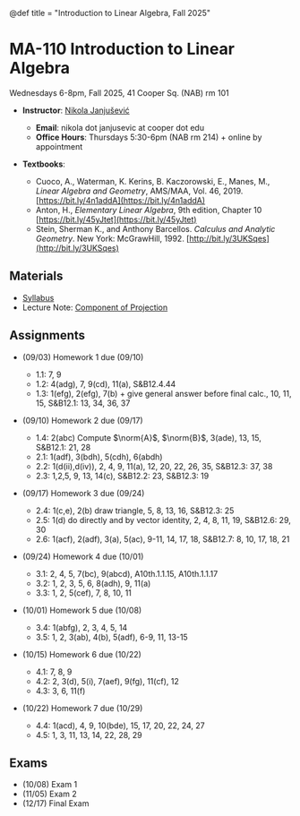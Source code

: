 @def title = "Introduction to Linear Algebra, Fall 2025"

# MA-110 Introduction to Linear Algebra

Wednesdays 6-8pm, Fall 2025, 41 Cooper Sq. (NAB) rm 101

* **Instructor**: [Nikola Janjušević](/)
    - **Email**: nikola dot janjusevic at cooper dot edu
    - **Office Hours**: Thursdays 5:30-6pm (NAB rm 214) + online by appointment

* **Textbooks**: 
    - Cuoco, A., Waterman, K. Kerins, B. Kaczorowski, E., Manes, M., *Linear Algebra and Geometry*, AMS/MAA, Vol. 46, 2019. [https://bit.ly/4n1addA](https://bit.ly/4n1addA)
    - Anton, H., *Elementary Linear Algebra*, 9th edition, Chapter 10 [https://bit.ly/45yJtet](https://bit.ly/45yJtet) 
    - Stein, Sherman K., and Anthony Barcellos. *Calculus and Analytic Geometry*. New York: McGrawHill, 1992. [http://bit.ly/3UKSqes](http://bit.ly/3UKSqes)


## Materials 
- [Syllabus](/assets/ma11025/syllabus.pdf)
- Lecture Note: [Component of Projection](/assets/ma11025/Projection.pdf)

## Assignments
- (09/03) Homework 1 due (09/10)
    * 1.1: 7, 9
    * 1.2: 4(adg), 7, 9(cd), 11(a), S&B12.4.44
    * 1.3: 1(efg), 2(efg), 7(b) + give general answer before final calc., 10, 11, 15, S&B12.1: 13, 34, 36, 37

- (09/10) Homework 2 due (09/17)
    * 1.4: 2(abc) Compute $\norm{A}$, $\norm{B}$, 3(ade), 13, 15, S&B12.1: 21, 28
    * 2.1: 1(adf), 3(bdh), 5(cdh), 6(abdh)
    * 2.2: 1(d(ii),d(iv)), 2, 4, 9, 11(a), 12, 20, 22, 26, 35, S&B12.3: 37, 38
    * 2.3: 1,2,5, 9, 13, 14(c), S&B12.2: 23, S&B12.3: 19

- (09/17) Homework 3 due (09/24)
    * 2.4: 1(c,e), 2(b) draw triangle, 5, 8, 13, 16, S&B12.3: 25
    * 2.5: 1(d) do directly and by vector identity, 2, 4, 8, 11, 19, S&B12.6: 29, 30
    * 2.6: 1(acf), 2(adf), 3(a), 5(ac), 9-11, 14, 17, 18, S&B12.7: 8, 10, 17, 18, 21

- (09/24) Homework 4 due (10/01)
    * 3.1: 2, 4, 5, 7(bc), 9(abcd), A10th.1.1.15, A10th.1.1.17
    * 3.2: 1, 2, 3, 5, 6, 8(adh), 9, 11(a)
    * 3.3: 1, 2, 5(cef), 7, 8, 10, 11

- (10/01) Homework 5 due (10/08)
    * 3.4: 1(abfg), 2, 3, 4, 5, 14
    * 3.5: 1, 2, 3(ab), 4(b), 5(adf), 6-9, 11, 13-15

- (10/15) Homework 6 due (10/22)
    * 4.1: 7, 8, 9
    * 4.2: 2, 3(d), 5(i), 7(aef), 9(fg), 11(cf), 12
    * 4.3: 3, 6, 11(f)

- (10/22) Homework 7 due (10/29)
    * 4.4: 1(acd), 4, 9, 10(bde), 15, 17, 20, 22, 24, 27
    * 4.5: 1, 3, 11, 13, 14, 22, 28, 29

## Exams
- (10/08) Exam 1
- (11/05) Exam 2
- (12/17) Final Exam

